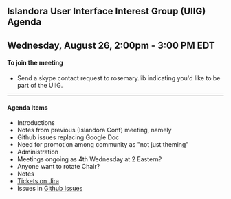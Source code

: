## Islandora User Interface Interest Group (UIIG) Agenda
Wednesday, August 26, 2:00pm - 3:00 PM EDT 
---

#### To join the meeting
* Send a skype contact request to rosemary.lib indicating you'd like to be part of the UIIG.

---

#### Agenda Items

- Introductions 
-  Notes from previous (Islandora Conf) meeting, namely
 - Github issues replacing Google Doc
 - Need for promotion among community as "not just theming"
- Administration
 - Meetings ongoing as 4th Wednesday at 2 Eastern?
 - Anyone want to rotate Chair?
 - Notes
- [Tickets on Jira](https://jira.duraspace.org/issues/?filter=13132)
- Issues in [Github Issues](https://github.com/islandora-interest-groups/Islandora-UI-Interest-Group/issues)


